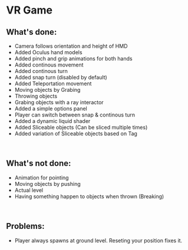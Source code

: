 <h1>VR Game</h1>

<h2>What's done:</h2> 
<ul>
<li> Camera follows orientation and height of HMD </li>
<li> Added Oculus hand models </li>
<li> Added pinch and grip animations for both hands </li>
<li> Added continous movement </li>
<li> Added continous turn </li>
<li> Added snap turn (disabled by default) </li>
<li> Added Teleportation movement </li>
<li> Moving objects by Grabing </li>
<li> Throwing objects </li>
<li> Grabing objects with a ray interactor </li>
<li> Added a simple options panel </li>
<li> Player can switch between snap & continous turn </li>
<li> Added a dynamic liquid shader </li>
<li> Added Sliceable objects (Can be sliced multiple times) </li>
<li> Added variation of Sliceable objects based on Tag </li>
</ul>
</br>

<h2>What's not done:</h2> 
<ul>
<li> Animation for pointing </li>
<li> Moving objects by pushing </li>
<li> Actual level </li>
<li> Having something happen to objects when thrown (Breaking) </li>
</ul>
</br>

<h2>Problems:</h2> 
<ul>
<li> Player always spawns at ground level. Reseting your position fixes it. </li>
</ul>
</br>
